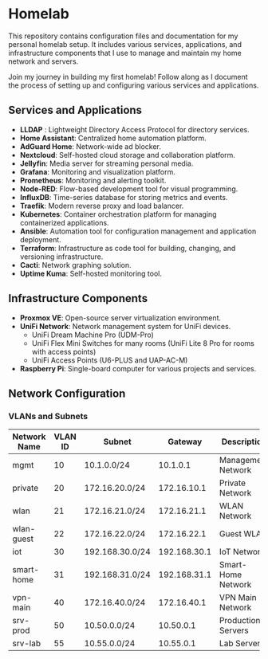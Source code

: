 # Homelab
This repository contains configuration files and documentation for my personal homelab setup. It includes various services, applications, and infrastructure components that I use to manage and maintain my home network and servers.

Join my journey in building my first homelab! Follow along as I document the process of setting up and configuring various services and applications.

## Services and Applications
- **LLDAP** : Lightweight Directory Access Protocol for directory services.
- **Home Assistant**: Centralized home automation platform.
- **AdGuard Home**: Network-wide ad blocker.
- **Nextcloud**: Self-hosted cloud storage and collaboration platform.
- **Jellyfin**: Media server for streaming personal media.
- **Grafana**: Monitoring and visualization platform.
- **Prometheus**: Monitoring and alerting toolkit.
- **Node-RED**: Flow-based development tool for visual programming.
- **InfluxDB**: Time-series database for storing metrics and events.
- **Traefik**: Modern reverse proxy and load balancer.
- **Kubernetes**: Container orchestration platform for managing containerized applications.
- **Ansible**: Automation tool for configuration management and application deployment.
- **Terraform**: Infrastructure as code tool for building, changing, and versioning infrastructure.
- **Cacti**: Network graphing solution.
- **Uptime Kuma**: Self-hosted monitoring tool.

## Infrastructure Components
- **Proxmox VE**: Open-source server virtualization environment.
- **UniFi Network**: Network management system for UniFi devices.
    - UniFi Dream Machine Pro (UDM-Pro)
    - UniFi Flex Mini Switches for many rooms (UniFi Lite 8 Pro for rooms with access points)
    - UniFi Access Points (U6-PLUS and UAP-AC-M)
- **Raspberry Pi**: Single-board computer for various projects and services.

## Network Configuration
### VLANs and Subnets
| Network Name | VLAN ID | Subnet          | Gateway      | Description        | DHCP Range                    |
|--------------|---------|-----------------|--------------|--------------------|-------------------------------|
| mgmt         | 10      | 10.1.0.0/24     | 10.1.0.1     | Management Network | 10.1.0.100..10.1.200          |
| private      | 20      | 172.16.20.0/24  | 172.16.10.1  | Private Network    | 172.16.20.100..172.16.20.200  |
| wlan         | 21      | 172.16.21.0/24  | 172.16.21.1  | WLAN Network       | 172.16.21.10..172.16.21.200   |
| wlan-guest   | 22      | 172.16.22.0/24  | 172.16.22.1  | Guest WLAN         | 172.16.22.10..172.16.22.200   |
| iot          | 30      | 192.168.30.0/24 | 192.168.30.1 | IoT Network        | 192.168.30.10..192.168.30.200 |
| smart-home   | 31      | 192.168.31.0/24 | 192.168.31.1 | Smart-Home Network | 192.168.31.10..192.168.31.200 |
| vpn-main     | 40      | 172.16.40.0/24  | 172.16.40.1  | VPN Main Network   | 172.16.40.200..172.16.40.200  |
| srv-prod     | 50      | 10.50.0.0/24    | 10.50.0.1    | Production Servers | 10.50.0.100..10.50.0.200      |
| srv-lab      | 55      | 10.55.0.0/24    | 10.55.0.1    | Lab Servers        | 10.55.0.100..10.55.0.200      |